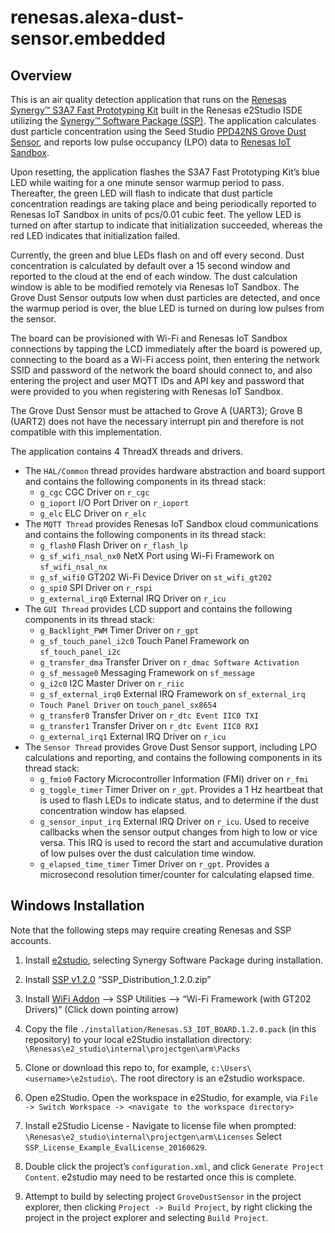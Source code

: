 # renesas.alexa-dust-sensor.embedded

## Overview
This is an air quality detection application that runs on the [Renesas Synergy™ S3A7 Fast Prototyping Kit](https://www.renesas.com/en-us/products/software-tools/boards-and-kits/renesas-synergy-kits/renesas-synergy-s3a7-prototyping-kit.html) built in the Renesas e2Studio ISDE utilizing the [Synergy™ Software Package (SSP)](https://www.renesas.com/en-us/products/synergy/software.html). The application calculates dust particle concentration using the Seed Studio [PPD42NS Grove Dust Sensor](http://www.mouser.com/ds/2/744/Seeed_101020012-838657.pdf), and reports low pulse occupancy (LPO) data to [Renesas IoT Sandbox](https://www.renesas.com/en-us/solutions/proposal/iot-sandbox.html).

Upon resetting, the application flashes the S3A7 Fast Prototyping Kit’s blue LED while waiting for a one minute sensor warmup period to pass. Thereafter, the green LED will flash to indicate that dust particle concentration readings are taking place and being periodically reported to Renesas IoT Sandbox in units of pcs/0.01 cubic feet. The yellow LED is turned on after startup to indicate that initialization succeeded, whereas the red LED indicates that initialization failed.

Currently, the green and blue LEDs flash on and off every second. Dust concentration is calculated by default over a 15 second window and reported to the cloud at the end of each window. The dust calculation window is able to be modified remotely via Renesas IoT Sandbox. The Grove Dust Sensor outputs low when dust particles are detected, and once the warmup period is over, the blue LED is turned on during low pulses from the sensor.

The board can be provisioned with Wi-Fi and Renesas IoT Sandbox connections by tapping the LCD immediately after the board is powered up, connecting to the board as a Wi-Fi access point, then entering the network SSID and password of the network the board should connect to, and also entering the project and user MQTT IDs and API key and password that were provided to you when registering with Renesas IoT Sandbox.

The Grove Dust Sensor must be attached to Grove A (UART3); Grove B (UART2) does not have the necessary interrupt pin and therefore is not compatible with this implementation.

The application contains 4 ThreadX threads and drivers.
* The `HAL/Common` thread provides hardware abstraction and board support and contains the following components in its thread stack:
    * `g_cgc` CGC Driver on `r_cgc` 
    * `g_ioport` I/O Port Driver on `r_ioport`
    * `g_elc` ELC Driver on `r_elc`
* The `MQTT Thread` provides Renesas IoT Sandbox cloud communications and contains the following components in its thread stack:
    * `g_flash0` Flash Driver on `r_flash_lp`
    * `g_sf_wifi_nsal_nx0` NetX Port using Wi-Fi Framework on `sf_wifi_nsal_nx`
    * `g_sf_wifi0` GT202 Wi-Fi Device Driver on `st_wifi_gt202`
    * `g_spi0` SPI Driver on `r_rspi`
    * `g_external_irq0` External IRQ Driver on `r_icu`
* The `GUI Thread` provides LCD support and contains the following components in its thread stack:
    * `g_Backlight_PWM` Timer Driver on `r_gpt`
    * `g_sf_touch_panel_i2c0` Touch Panel Framework on `sf_touch_panel_i2c`
    * `g_transfer_dma` Transfer Driver on `r_dmac Software Activation`
    * `g_sf_message0` Messaging Framework on `sf_message`
    * `g_i2c0` I2C Master Driver on `r_riic`
    * `g_sf_external_irq0` External IRQ Framework on `sf_external_irq`
    * `Touch Panel Driver` on `touch_panel_sx8654`
    * `g_transfer0` Transfer Driver on `r_dtc Event IIC0 TXI`
    * `g_transfer1` Transfer Driver on `r_dtc Event IIC0 RXI`
    * `g_external_irq1` External IRQ Driver on `r_icu`
* The `Sensor Thread` provides Grove Dust Sensor support, including LPO calculations and reporting, and contains the following components in its thread stack:
    * `g_fmio0` Factory Microcontroller Information (FMI) driver on `r_fmi`
    * `g_toggle_timer` Timer Driver on `r_gpt`. Provides a 1 Hz heartbeat that is used to flash LEDs to indicate status, and to     determine if the dust concentration window has elapsed.
    * `g_sensor_input_irq` External IRQ Driver on `r_icu`. Used to receive callbacks when the sensor output changes from high to low or vice versa. This IRQ is used to record the start and accumulative duration of low pulses over the dust calculation time window.
    * `g_elapsed_time_timer` Timer Driver on `r_gpt`. Provides a microsecond resolution timer/counter for calculating elapsed time.

## Windows Installation
Note that the following steps may require creating Renesas and SSP accounts.
1. Install [e2studio](https://www.renesas.com/en-us/software/D4000382.html), selecting Synergy Software Package during installation.

2. Install [SSP v1.2.0](https://synergygallery.renesas.com/ssp/package#read) “SSP_Distribution_1.2.0.zip”

3. Install [WiFi Addon](https://synergygallery.renesas.com/ssp/utility#read) —> SSP Utilities —> “Wi-Fi Framework (with GT202 Drivers)” (Click down pointing arrow)

4. Copy the file `./installation/Renesas.S3_IOT_BOARD.1.2.0.pack` (in this repository) to your local e2Studio installation directory: `\Renesas\e2_studio\internal\projectgen\arm\Packs`

5. Clone or download this repo to, for example, `c:\Users\<username>\e2studio\`. The root directory is an e2studio workspace.

6. Open e2Studio. Open the workspace in e2Studio, for example, via `File -> Switch Workspace -> <navigate to the workspace directory>`

7. Install e2Studio License - Navigate to license file when prompted: `\Renesas\e2_studio\internal\projectgen\arm\Licenses`
Select `SSP_License_Example_EvalLicense_20160629`.

8. Double click the project’s `configuration.xml`, and click `Generate Project Content`. e2studio may need to be restarted once this is complete.

9. Attempt to build by selecting project `GroveDustSensor` in the project explorer, then clicking `Project -> Build Project`, by right clicking the project in the project explorer and selecting `Build Project`.
